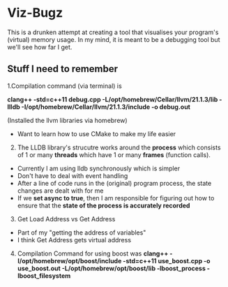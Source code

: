 # Viz-Bugz

This is a drunken attempt at creating a tool that visualises your program's (virtual) memory usage. In my mind, it is meant to be a debugging tool but we'll see how far I get.

## Stuff I need to remember

1.Compilation command (via terminal) is 

**clang++ -std=c++11 debug.cpp -L/opt/homebrew/Cellar/llvm/21.1.3/lib -llldb -I/opt/homebrew/Cellar/llvm/21.1.3/include -o debug.out**

(Installed the llvm libraries via homebrew)

- Want to learn how to use CMake to make my life easier


2. The LLDB library's strucutre works around the **process** which consists of 1 or many **threads** which have 1 or many **frames** (function calls).

- Currently I am using lldb synchronously which is simpler
- Don't have to deal with event handling
- After a line of code runs in the (original) program process, the state changes are dealt with for me
- If we **set async to true**, then I am responsible for figuring out how to ensure that the **state of the process is accurately recorded**

3. Get Load Address vs Get Address
- Part of my "getting the address of variables"
- I think Get Address gets virtual address


4. Compilation Command for using boost was 
**clang++ -I/opt/homebrew/opt/boost/include -std=c++11 use_boost.cpp -o use_boost.out -L/opt/homebrew/opt/boost/lib -lboost_process -lboost_filesystem**
